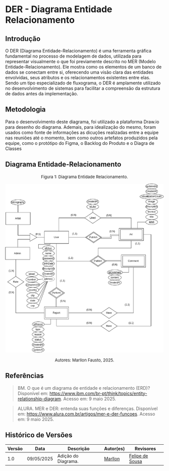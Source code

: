 # DER - Diagrama Entidade Relacionamento

## Introdução

O DER (Diagrama Entidade-Relacionamento) é uma ferramenta gráfica fundamental no processo de modelagem de dados, utilizada para representar visualmente o que foi previamente descrito no MER (Modelo Entidade-Relacionamento). Ele mostra como os elementos de um banco de dados se conectam entre si, oferecendo uma visão clara das entidades envolvidas, seus atributos e os relacionamentos existentes entre elas. Sendo um tipo especializado de fluxograma, o DER é amplamente utilizado no desenvolvimento de sistemas para facilitar a compreensão da estrutura de dados antes da implementação.

## Metodologia

Para o desenvolvimento deste diagrama, foi utilizado a plataforma Draw.io para desenho do diagrama. Ademais, para idealização do mesmo, foram usados como fonte de informações as dicuções realizadas entre a equipe nas reuniões até o momento, bem como outros artefatos produzidos pela equipe, como o protótipo do Figma, o Backlog do Produto e o Diagra de Classes

## Diagrama Entidade-Relacionamento

<font size="2"><p style="text-align: center">Figura 1: Diagrama Entidade Relacionamento.</p></font>
![DiagramaV1](assets/images/DiagMERArq.png)
<font size="2"><p style="text-align: center">Autores: Marllon Fausto, 2025.</p></font>

## Referências

> BM. O que é um diagrama de entidade e relacionamento (ERD)? Disponível em: https://www.ibm.com/br-pt/think/topics/entity-relationship-diagram. Acesso em: 9 maio 2025.

> ALURA. MER e DER: entenda suas funções e diferenças. Disponível em: https://www.alura.com.br/artigos/mer-e-der-funcoes. Acesso em: 9 maio 2025.

## Histórico de Versões

| Versão | Data       | Descrição                                                                                     | Autor(es)                                                                                                                                              | Revisores
| ------ | ---------- | --------------------------------------------------------------------------------------------- | ------------------------------------------------------------------------------------------------------------------------------------------------------ | - |
| 1.0    | 09/05/2025 | Adição do Diagrama.               | [Marllon](https://github.com/m4rllon) |[Felipe de Sousa](https://github.com/fsousac)
